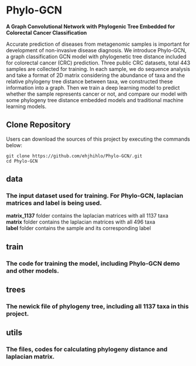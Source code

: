 # Phylo-GCN
**A Graph Convolutional Network with Phylogenic Tree Embedded for Colorectal Cancer Classification**  
  
Accurate prediction of diseases from metagenomic samples is important for development of non-invasive disease diagnosis. We introduce Phylo-GCN, a graph classification GCN model with phylogenetic tree distance included for colorectal cancer (CRC) prediction. Three public CRC datasets, total 443 samples are collected for training. In each sample, we do sequence analysis and take a format of 2D matrix considering the abundance of taxa and the relative phylogeny tree distance between taxa, we constructed these information into a graph. Then we train a deep learning model to predict whether the sample represents cancer or not, and compare our model with some phylogeny tree distance embedded models and traditional machine learning models.    
## Clone Repository
Users can download the sources of this project by executing the commands below:
``` 
git clone https://github.com/ehjhihlo/Phylo-GCN/.git  
cd Phylo-GCN  
```
## data  
### The input dataset used for training. For Phylo-GCN, laplacian matrices and label is being used.  
**matrix_1137** folder contains the laplacian matrices with all 1137 taxa  
**matrix** folder contains the laplacian matrices with all 496 taxa  
**label** folder contains the sample and its corresponding label  
## train  
### The code for training the model, including Phylo-GCN demo and other models.    
## trees
### The newick file of phylogeny tree, including all 1137 taxa in this project.  
## utils  
### The files, codes for calculating phylogeny distance and laplacian matrix.  
